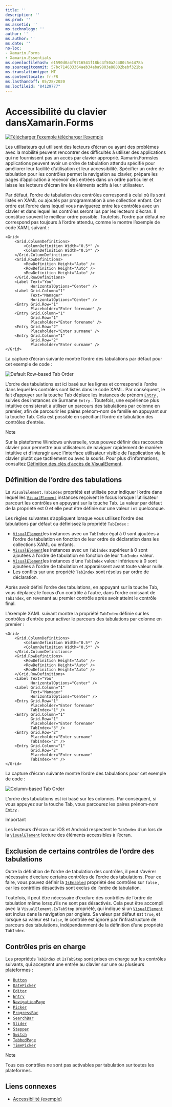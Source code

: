 ```yaml
---
title: ''
description: ''
ms.prod: ''
ms.assetid: ''
ms.technology: ''
author: ''
ms.author: ''
ms.date: ''
no-loc:
- Xamarin.Forms
- Xamarin.Essentials
ms.openlocfilehash: e1590d0a4f9716541f18bc4f50a2c480c5e4478a
ms.sourcegitcommit: 57bc714633364aeb34aba9803e88802bebf321ba
ms.translationtype: MT
ms.contentlocale: fr-FR
ms.lasthandoff: 05/28/2020
ms.locfileid: "84129777"
---
```

# <a name="keyboard-accessibility-in-xamarinforms"></a>Accessibilité du clavier dansXamarin.Forms

[![Télécharger ](~/media/shared/download.png) l’exemple télécharger l’exemple](https://docs.microsoft.com/samples/xamarin/xamarin-forms-samples/userinterface-accessibility)

Les utilisateurs qui utilisent des lecteurs d’écran ou ayant des problèmes avec la mobilité peuvent rencontrer des difficultés à utiliser des applications qui ne fournissent pas un accès par clavier approprié. Xamarin.Formsles applications peuvent avoir un ordre de tabulation attendu spécifié pour améliorer leur facilité d’utilisation et leur accessibilité. Spécifier un ordre de tabulation pour les contrôles permet la navigation au clavier, prépare les pages d’application à recevoir des entrées dans un ordre particulier et laisse les lecteurs d’écran lire les éléments actifs à leur utilisateur.

Par défaut, l’ordre de tabulation des contrôles correspond à celui où ils sont listés en XAML ou ajoutés par programmation à une collection enfant. Cet ordre est l’ordre dans lequel vous naviguerez entre les contrôles avec un clavier et dans lequel les contrôles seront lus par les lecteurs d’écran. Il constitue souvent le meilleur ordre possible. Toutefois, l’ordre par défaut ne correspond pas toujours à l’ordre attendu, comme le montre l’exemple de code XAML suivant :

```xaml
<Grid>
    <Grid.ColumnDefinitions>
        <ColumnDefinition Width="0.5*" />
        <ColumnDefinition Width="0.5*" />
    </Grid.ColumnDefinitions>
    <Grid.RowDefinitions>
        <RowDefinition Height="Auto" />
        <RowDefinition Height="Auto" />
        <RowDefinition Height="Auto" />
    </Grid.RowDefinitions>
    <Label Text="You"
           HorizontalOptions="Center" />
    <Label Grid.Column="1"
           Text="Manager"
           HorizontalOptions="Center" />
    <Entry Grid.Row="1"
           Placeholder="Enter forename" />
    <Entry Grid.Column="1"
           Grid.Row="1"
           Placeholder="Enter forename" />
    <Entry Grid.Row="2"
           Placeholder="Enter surname" />
    <Entry Grid.Column="1"
           Grid.Row="2"
           Placeholder="Enter surname" />
</Grid>
```

La capture d’écran suivante montre l’ordre des tabulations par défaut pour cet exemple de code :

![](keyboard-images/default-tab-order.png "Default Row-based Tab Order")

L’ordre des tabulations est ici basé sur les lignes et correspond à l’ordre dans lequel les contrôles sont listés dans le code XAML. Par conséquent, le fait d’appuyer sur la touche Tab déplace les instances de prénom [`Entry`](xref:Xamarin.Forms.Entry) , suivies des instances de Surname `Entry` . Toutefois, une expérience plus intuitive consisterait à utiliser un parcours des tabulations par colonne en premier, afin de parcourir les paires prénom-nom de famille en appuyant sur la touche Tab. Cela est possible en spécifiant l’ordre de tabulation des contrôles d’entrée.

> [!NOTE]
> Sur la plateforme Windows universelle, vous pouvez définir des raccourcis clavier pour permettre aux utilisateurs de naviguer rapidement de manière intuitive et d’interagir avec l’interface utilisateur visible de l’application via le clavier plutôt que tactilement ou avec la souris. Pour plus d’informations, consultez [Définition des clés d’accès de VisualElement](~/xamarin-forms/platform/windows/visualelement-access-keys.md).

## <a name="setting-the-tab-order"></a>Définition de l’ordre des tabulations

La `VisualElement.TabIndex` propriété est utilisée pour indiquer l’ordre dans lequel les [`VisualElement`](xref:Xamarin.Forms.VisualElement) instances reçoivent le focus lorsque l’utilisateur parcourt les contrôles en appuyant sur la touche Tab. La valeur par défaut de la propriété est 0 et elle peut être définie sur une valeur `int` quelconque.

Les règles suivantes s’appliquent lorsque vous utilisez l’ordre des tabulations par défaut ou définissez la propriété `TabIndex` :

- [`VisualElement`](xref:Xamarin.Forms.VisualElement)les instances avec un `TabIndex` égal à 0 sont ajoutées à l’ordre de tabulation en fonction de leur ordre de déclaration dans les collections XAML ou enfants.
- [`VisualElement`](xref:Xamarin.Forms.VisualElement)les instances avec un `TabIndex` supérieur à 0 sont ajoutées à l’ordre de tabulation en fonction de leur `TabIndex` valeur.
- [`VisualElement`](xref:Xamarin.Forms.VisualElement)les instances d’une `TabIndex` valeur inférieure à 0 sont ajoutées à l’ordre de tabulation et apparaissent avant toute valeur nulle.
- Les conflits sur une propriété `TabIndex` sont résolus par ordre de déclaration.

Après avoir défini l’ordre des tabulations, en appuyant sur la touche Tab, vous déplacez le focus d’un contrôle à l’autre, dans l’ordre croissant de `TabIndex`, en revenant au premier contrôle après avoir atteint le contrôle final.

L’exemple XAML suivant montre la propriété `TabIndex` définie sur les contrôles d’entrée pour activer le parcours des tabulations par colonne en premier :

```xaml
<Grid>
    <Grid.ColumnDefinitions>
        <ColumnDefinition Width="0.5*" />
        <ColumnDefinition Width="0.5*" />
    </Grid.ColumnDefinitions>
    <Grid.RowDefinitions>
        <RowDefinition Height="Auto" />
        <RowDefinition Height="Auto" />
        <RowDefinition Height="Auto" />
    </Grid.RowDefinitions>
    <Label Text="You"
           HorizontalOptions="Center" />
    <Label Grid.Column="1"
           Text="Manager"
           HorizontalOptions="Center" />
    <Entry Grid.Row="1"
           Placeholder="Enter forename"
           TabIndex="1" />
    <Entry Grid.Column="1"
           Grid.Row="1"
           Placeholder="Enter forename"
           TabIndex="3" />
    <Entry Grid.Row="2"
           Placeholder="Enter surname"
           TabIndex="2" />
    <Entry Grid.Column="1"
           Grid.Row="2"
           Placeholder="Enter surname"
           TabIndex="4" />
</Grid>
```

La capture d’écran suivante montre l’ordre des tabulations pour cet exemple de code :

![](keyboard-images/correct-tab-order.png "Column-based Tab Order")

L’ordre des tabulations est ici basé sur les colonnes. Par conséquent, si vous appuyez sur la touche Tab, vous parcourez les paires prénom-nom [`Entry`](xref:Xamarin.Forms.Entry) .

> [!IMPORTANT]
> Les lecteurs d’écran sur iOS et Android respectent le `TabIndex` d’un lors de la [`VisualElement`](xref:Xamarin.Forms.VisualElement) lecture des éléments accessibles à l’écran.

## <a name="excluding-controls-from-the-tab-order"></a>Exclusion de certains contrôles de l’ordre des tabulations

Outre la définition de l’ordre de tabulation des contrôles, il peut s’avérer nécessaire d’exclure certains contrôles de l’ordre des tabulations. Pour ce faire, vous pouvez définir la [`IsEnabled`](xref:Xamarin.Forms.VisualElement) propriété des contrôles sur `false` , car les contrôles désactivés sont exclus de l’ordre de tabulation.

Toutefois, il peut être nécessaire d’exclure des contrôles de l’ordre de tabulation même lorsqu’ils ne sont pas désactivés. Cela peut être accompli avec la `VisualElement.IsTabStop` propriété, qui indique si un [`VisualElement`](xref:Xamarin.Forms.VisualElement) est inclus dans la navigation par onglets. Sa valeur par défaut est `true`, et lorsque sa valeur est `false`, le contrôle est ignoré par l’infrastructure de parcours des tabulations, indépendamment de la définition d’une propriété `TabIndex`.

## <a name="supported-controls"></a>Contrôles pris en charge

Les propriétés `TabIndex` et `IsTabStop` sont prises en charge sur les contrôles suivants, qui acceptent une entrée au clavier sur une ou plusieurs plateformes :

- [`Button`](xref:Xamarin.Forms.Button)
- [`DatePicker`](xref:Xamarin.Forms.DatePicker)
- [`Editor`](xref:Xamarin.Forms.Editor)
- [`Entry`](xref:Xamarin.Forms.Entry)
- [`NavigationPage`](xref:Xamarin.Forms.NavigationPage)
- [`Picker`](xref:Xamarin.Forms.Picker)
- [`ProgressBar`](xref:Xamarin.Forms.ProgressBar)
- [`SearchBar`](xref:Xamarin.Forms.SearchBar)
- [`Slider`](xref:Xamarin.Forms.Slider)
- [`Stepper`](xref:Xamarin.Forms.Stepper)
- [`Switch`](xref:Xamarin.Forms.Switch)
- [`TabbedPage`](xref:Xamarin.Forms.TabbedPage)
- [`TimePicker`](xref:Xamarin.Forms.TimePicker)

> [!NOTE]
> Tous ces contrôles ne sont pas activables par tabulation sur toutes les plateformes.

## <a name="related-links"></a>Liens connexes

- [Accessibilité (exemple)](https://docs.microsoft.com/samples/xamarin/xamarin-forms-samples/userinterface-accessibility)
